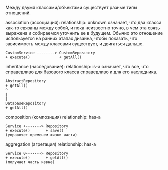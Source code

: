 Между двумя классами/объектами существует разные типы отношений.

association (ассоциация):
relationship: unknown
означает, что два класса как-то связаны между собой, и пока неизвестно точно, в чем эта связь выражена и собираемся уточнить ее в будущем.
Обычно это отношение используется на ранних этапах дизайна, чтобы показать, что зависимость между классами существует, и двигаться дальше.

    CustomService --------> CustomRepository
    + execute()             + getAll()

inheritance (наследование):
relationship: is-a
означает, что все, что справедливо для базового класса справедливо и для его наследника.

    AbstractRepository
    + getAll()
    ^
    |
    |
    DatabaseRepository
    + getAll()

composition (композиция)
relationship: has-a

    Service +-------> Repository
    + execute()       + save()
    (управляет временем жизни части)

aggregation (агрегация)
relationship: has-a

    Service 0-------> Repository
    + execute()       + getAll()
    (получает часть извне)